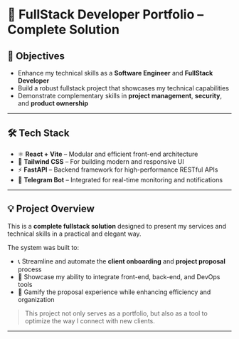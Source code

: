 # 💼 FullStack Developer Portfolio – Complete Solution

## 🎯 Objectives

- Enhance my technical skills as a **Software Engineer** and **FullStack Developer**  
- Build a robust fullstack project that showcases my technical capabilities  
- Demonstrate complementary skills in **project management**, **security**, and **product ownership**

---

## 🛠️ Tech Stack

- ⚛️ **React + Vite** – Modular and efficient front-end architecture  
- 🎨 **Tailwind CSS** – For building modern and responsive UI  
- ⚡ **FastAPI** – Backend framework for high-performance RESTful APIs  
- 🤖 **Telegram Bot** – Integrated for real-time monitoring and notifications  

---

## 💡 Project Overview

This is a **complete fullstack solution** designed to present my services and technical skills in a practical and elegant way.

The system was built to:

- 📞 Streamline and automate the **client onboarding** and **project proposal** process  
- 🚀 Showcase my ability to integrate front-end, back-end, and DevOps tools  
- 🧠 Gamify the proposal experience while enhancing efficiency and organization  

> This project not only serves as a portfolio, but also as a tool to optimize the way I connect with new clients.

---